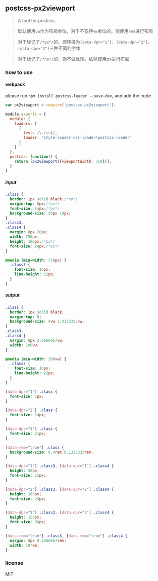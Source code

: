 ## postcss-px2viewport
> A tool for postcss.

> 默认使用`vw`作为布局单位，对于不支持`vw`单位的，则使用`rem`进行布局

> 对于标记了`/*px*/`的，则转换为`[data-dpr="1"]`、`[data-dpr="2"]`、`[data-dpr="3"]`三种不同的字体

> 对于标记了`/*no*/`的，则不做处理，依然使用px进行布局

### how to use
#### webpack
please run `npm install postcss-loader --save-dev`, and add the code

```javascript
var px2viewport = require('postcss-px2viewport');

module.exports = {
  module: {
    loaders: [
      {
        test: /\.css$/,
        loader: "style-loader!css-loader!postcss-loader"
      }
    ]
  },
  postcss: function() {
    return [px2viewport({viewportWidth: 750})];
  }
}
```

##### input
```css
.class {
  border: 1px solid black;/*no*/
  margin-top: 0px;/*px*/
  font-size: 14px;/*px*/
  background-size: 30px 10px;
}
.class3,
.class4 {
  margin: 0px 20px;
  width: 750px;
  height: 100px;/*px*/
  font-size: 24px;/*px*/
}

@media (min-width: 750px) {
  .class3 {
    font-size: 16px;
    line-height: 22px;
  }
}
```

##### output
```css
.class {
  border: 1px solid black;
  margin-top: 0;
  background-size: 4vw 1.3333333vw;
}
.class3,
.class4 {
  margin: 0px 2.6666667vw;
  width: 100vw;
}

@media (min-width: 100vw) {
  .class3 {
    font-size: 16px;
    line-height: 22px;
  }
}

[data-dpr="1"] .class {
  font-size: 7px;
}

[data-dpr="2"] .class {
  font-size: 14px;
}

[data-dpr="3"] .class {
  font-size: 21px;
}

[data-rem="true"] .class {
  background-size: 0.4rem 0.1333333rem;
}

[data-dpr="1"] .class3, [data-dpr="1"] .class4 {
  height: 50px;
  font-size: 12px;
}

[data-dpr="2"] .class3, [data-dpr="2"] .class4 {
  height: 100px;
  font-size: 24px;
}

[data-dpr="3"] .class3, [data-dpr="3"] .class4 {
  height: 150px;
  font-size: 36px;
}

[data-rem="true"] .class3, [data-rem="true"] .class4 {
  margin: 0px 0.2666667rem;
  width: 10rem;
}
```

### license
MIT

